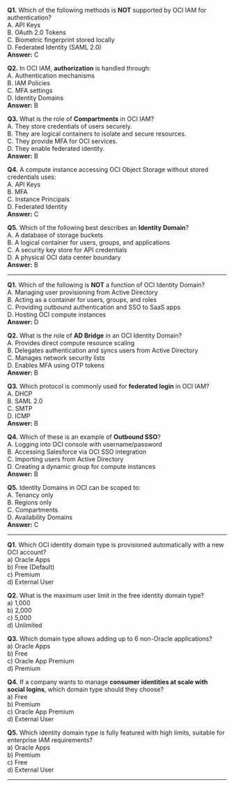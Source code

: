 **Q1.** Which of the following methods is **NOT** supported by OCI IAM for authentication?  
A. API Keys  
B. OAuth 2.0 Tokens  
C. Biometric fingerprint stored locally  
D. Federated Identity (SAML 2.0)  
**Answer:** C

**Q2.** In OCI IAM, **authorization** is handled through:  
A. Authentication mechanisms  
B. IAM Policies  
C. MFA settings  
D. Identity Domains  
**Answer:** B

**Q3.** What is the role of **Compartments** in OCI IAM?  
A. They store credentials of users securely.  
B. They are logical containers to isolate and secure resources.  
C. They provide MFA for OCI services.  
D. They enable federated identity.  
**Answer:** B

**Q4.** A compute instance accessing OCI Object Storage without stored credentials uses:  
A. API Keys  
B. MFA  
C. Instance Principals  
D. Federated Identity  
**Answer:** C

**Q5.** Which of the following best describes an **Identity Domain**?  
A. A database of storage buckets  
B. A logical container for users, groups, and applications  
C. A security key store for API credentials  
D. A physical OCI data center boundary  
**Answer:** B

---

**Q1.** Which of the following is **NOT** a function of OCI Identity Domain?  
A. Managing user provisioning from Active Directory  
B. Acting as a container for users, groups, and roles  
C. Providing outbound authentication and SSO to SaaS apps  
D. Hosting OCI compute instances  
**Answer:** D

**Q2.** What is the role of **AD Bridge** in an OCI Identity Domain?  
A. Provides direct compute resource scaling  
B. Delegates authentication and syncs users from Active Directory  
C. Manages network security lists  
D. Enables MFA using OTP tokens  
**Answer:** B

**Q3.** Which protocol is commonly used for **federated login** in OCI IAM?  
A. DHCP  
B. SAML 2.0  
C. SMTP  
D. ICMP  
**Answer:** B

**Q4.** Which of these is an example of **Outbound SSO**?  
A. Logging into OCI console with username/password  
B. Accessing Salesforce via OCI SSO integration  
C. Importing users from Active Directory  
D. Creating a dynamic group for compute instances  
**Answer:** B

**Q5.** Identity Domains in OCI can be scoped to:  
A. Tenancy only  
B. Regions only  
C. Compartments  
D. Availability Domains  
**Answer:** C

---

**Q1.** Which OCI identity domain type is provisioned automatically with a new OCI account?  
a) Oracle Apps  
b) Free (Default)  
c) Premium  
d) External User

**Q2.** What is the maximum user limit in the free identity domain type?  
a) 1,000  
b) 2,000  
c) 5,000  
d) Unlimited

**Q3.** Which domain type allows adding up to 6 non-Oracle applications?  
a) Oracle Apps  
b) Free  
c) Oracle App Premium  
d) Premium

**Q4.** If a company wants to manage **consumer identities at scale with social logins**, which domain type should they choose?  
a) Free  
b) Premium  
c) Oracle App Premium  
d) External User

**Q5.** Which identity domain type is fully featured with high limits, suitable for enterprise IAM requirements?  
a) Oracle Apps  
b) Premium  
c) Free  
d) External User

---

